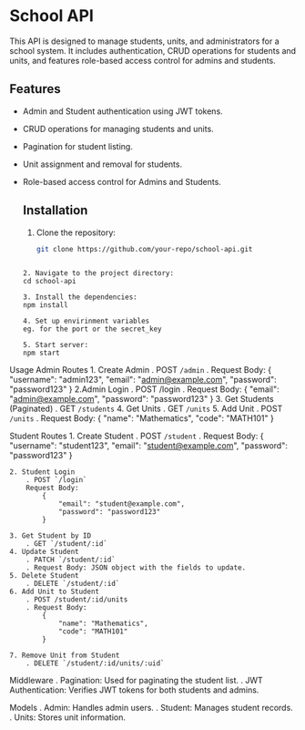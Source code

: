 # School API

This API is designed to manage students, units, and administrators for a school system. It includes authentication, CRUD operations for students and units, and features role-based access control for admins and students.

## Features

- Admin and Student authentication using JWT tokens.
- CRUD operations for managing students and units.
- Pagination for student listing.
- Unit assignment and removal for students.
- Role-based access control for Admins and Students.

  ## Installation

  1. Clone the repository:

     ```bash
     git clone https://github.com/your-repo/school-api.git
     ```

  ```

  2. Navigate to the project directory:
  cd school-api

  3. Install the dependencies:
  npm install

  4. Set up envirinment variables
  eg. for the port or the secret_key

  5. Start server:
  npm start
  ```

Usage
Admin Routes 1. Create Admin
. POST `/admin`
. Request Body:
{
"username": "admin123",
"email": "admin@example.com",
"password": "password123"
}
2.Admin Login
. POST /login
. Request Body:
{
"email": "admin@example.com",
"password": "password123"
} 3. Get Students (Paginated)
. GET `/students` 4. Get Units
. GET `/units` 5. Add Unit
. POST `/units`
. Request Body:
{
"name": "Mathematics",
"code": "MATH101"
}

Student Routes 1. Create Student
. POST `/student`
. Request Body:
{
"username": "student123",
"email": "student@example.com",
"password": "password123"
}

    2. Student Login
        . POST `/login`
        Request Body:
            {
                "email": "student@example.com",
                "password": "password123"
            }

    3. Get Student by ID
        . GET `/student/:id`
    4. Update Student
        . PATCH `/student/:id`
        . Request Body: JSON object with the fields to update.
    5. Delete Student
        . DELETE `/student/:id`
    6. Add Unit to Student
        . POST /student/:id/units
        . Request Body:
            {
                "name": "Mathematics",
                "code": "MATH101"
            }

    7. Remove Unit from Student
        . DELETE `/student/:id/units/:uid`

Middleware
. Pagination: Used for paginating the student list.
. JWT Authentication: Verifies JWT tokens for both students and admins.

Models
. Admin: Handles admin users.
. Student: Manages student records.
. Units: Stores unit information.
